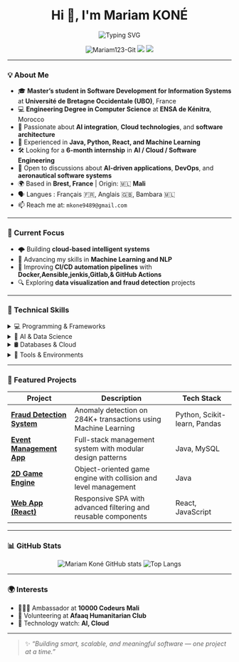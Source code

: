 <h1 align="center">Hi 👋, I'm Mariam KONÉ</h1>
<p align="center">
  <img src="https://readme-typing-svg.demolab.com?font=Fira+Code&pause=1000&center=true&width=435&lines=Software+Engineering+Student;AI+%26+Cloud+Enthusiast;Full-Stack+Developer;Open+to+Internships+%26+Collaboration" alt="Typing SVG" />
</p>

<p align="center">
  <img src="https://komarev.com/ghpvc/?username=Mariam123-Git&label=Profile%20views&color=0e75b6&style=flat" alt="Mariam123-Git" />
  <a href="https://linkedin.com/in/mariam-kone-bb2162287" target="_blank"><img src="https://img.shields.io/badge/LinkedIn-Connect-blue" /></a>
  <a href="mailto:mkone9489@gmail.com"><img src="https://img.shields.io/badge/Email-Contact-red" /></a>
</p>

---

### 💡 About Me

- 🎓 **Master’s student in Software Development for Information Systems** at **Université de Bretagne Occidentale (UBO)**, France  
- 💻 **Engineering Degree in Computer Science** at **ENSA de Kénitra**, Morocco  
- 🤖 Passionate about **AI integration**, **Cloud technologies**, and **software architecture**
- 🧩 Experienced in **Java, Python, React, and Machine Learning**
- 🛠 Looking for a **6-month internship** in **AI / Cloud / Software Engineering**  
- 💬 Open to discussions about **AI-driven applications**, **DevOps**, and **aeronautical software systems**
- 🌍 Based in **Brest, France** | Origin: 🇲🇱 **Mali**
- 🗣 Langues : Français 🇫🇷, Anglais 🇬🇧, Bambara 🇲🇱
- 📫 Reach me at: `mkone9489@gmail.com`

---

### 🚀 Current Focus

- 🌩️ Building **cloud-based intelligent systems**
- 🧠 Advancing my skills in **Machine Learning and NLP**
- 🧰 Improving **CI/CD automation pipelines** with **Docker,Aensible,jenkis,Gitlab,& GitHub Actions**
- 🔍 Exploring **data visualization and fraud detection** projects

---

### 🧠 Technical Skills

<details>
<summary>💻 Programming & Frameworks</summary>

![Java](https://img.shields.io/badge/Java-ED8B00?style=flat-square&logo=java&logoColor=white)
![Spring Boot](https://img.shields.io/badge/Spring_Boot-6DB33F?style=flat-square&logo=spring-boot&logoColor=white)
![Python](https://img.shields.io/badge/Python-3776AB?style=flat-square&logo=python&logoColor=white)
![JavaScript](https://img.shields.io/badge/JavaScript-F7DF1E?style=flat-square&logo=javascript&logoColor=black)
![TypeScript](https://img.shields.io/badge/TypeScript-3178C6?style=flat-square&logo=typescript&logoColor=white)
![Flutter](https://img.shields.io/badge/Flutter-02569B?style=flat-square&logo=flutter&logoColor=white)
![React](https://img.shields.io/badge/React-61DAFB?style=flat-square&logo=react&logoColor=black)
![Node.js](https://img.shields.io/badge/Node.js-339933?style=flat-square&logo=node.js&logoColor=white)
![Angular](https://img.shields.io/badge/Angular-DD0031?style=flat-square&logo=angular&logoColor=white)
</details>

<details>
<summary>🧩 AI & Data Science</summary>

![Scikit-learn](https://img.shields.io/badge/Scikit--learn-F7931E?style=flat-square&logo=scikit-learn&logoColor=white)
![TensorFlow](https://img.shields.io/badge/TensorFlow-FF6F00?style=flat-square&logo=tensorflow&logoColor=white)
![Pandas](https://img.shields.io/badge/Pandas-150458?style=flat-square&logo=pandas&logoColor=white)
![NumPy](https://img.shields.io/badge/NumPy-013243?style=flat-square&logo=numpy&logoColor=white)
![Power BI](https://img.shields.io/badge/Power_BI-F2C811?style=flat-square&logo=powerbi&logoColor=black)
</details>

<details>
<summary>🛢️ Databases & Cloud</summary>

![MySQL](https://img.shields.io/badge/MySQL-4479A1?style=flat-square&logo=mysql&logoColor=white)
![SQL](https://img.shields.io/badge/SQL-003B57?style=flat-square&logo=database&logoColor=white)
![Oracle](https://img.shields.io/badge/Oracle-F80000?style=flat-square&logo=oracle&logoColor=white)
![Docker](https://img.shields.io/badge/Docker-2496ED?style=flat-square&logo=docker&logoColor=white)
![CI/CD](https://img.shields.io/badge/CI%2FCD-A020F0?style=flat-square&logo=github-actions&logoColor=white)
</details>

<details>
<summary>🧰 Tools & Environments</summary>

![Git](https://img.shields.io/badge/Git-F05032?style=flat-square&logo=git&logoColor=white)
![GitHub](https://img.shields.io/badge/GitHub-181717?style=flat-square&logo=github&logoColor=white)
![Jira](https://img.shields.io/badge/Jira-0052CC?style=flat-square&logo=jira&logoColor=white)
![VS Code](https://img.shields.io/badge/VS%20Code-0078D4?style=flat-square&logo=visual-studio-code&logoColor=white)
![Jupyter](https://img.shields.io/badge/Jupyter-F37626?style=flat-square&logo=jupyter&logoColor=white)
![Linux](https://img.shields.io/badge/Linux-FCC624?style=flat-square&logo=linux&logoColor=black)
</details>

---

### 💼 Featured Projects

| Project | Description | Tech Stack |
|----------|--------------|-------------|
| [**Fraud Detection System**](https://github.com/Mariam123-Git/FraudDetection) | Anomaly detection on 284K+ transactions using Machine Learning | Python, Scikit-learn, Pandas |
| [**Event Management App**](https://github.com/Mariam123-Git/Event) | Full-stack management system with modular design patterns | Java, MySQL |
| [**2D Game Engine**](https://github.com/Mariam123-Git/Jeu_Mario) | Object-oriented game engine with collision and level management | Java |
| [**Web App (React)**](https://github.com/Mariam123-Git/mon-projet) | Responsive SPA with advanced filtering and reusable components | React, JavaScript |

---

### 📊 GitHub Stats

<p align="center">
  <img src="https://github-readme-stats.vercel.app/api?username=Mariam123-Git&show_icons=true&theme=tokyonight" alt="Mariam Koné GitHub stats"/>
  <img src="https://github-readme-stats.vercel.app/api/top-langs/?username=Mariam123-Git&layout=compact&theme=tokyonight" alt="Top Langs"/>
</p>

---

### 🌍 Interests

- 👩🏽‍🏫 Ambassador at **10000 Codeurs Mali**
- 💙 Volunteering at **Afaaq Humanitarian Club**
- 🚀 Technology watch: **AI, Cloud**
---

> ✨ *“Building smart, scalable, and meaningful software — one project at a time.”*  

<!---
Mariam123-Git/Mariam123-Git is a ✨ special ✨ repository because its `README.md` (this file) appears on your GitHub profile.
--->
